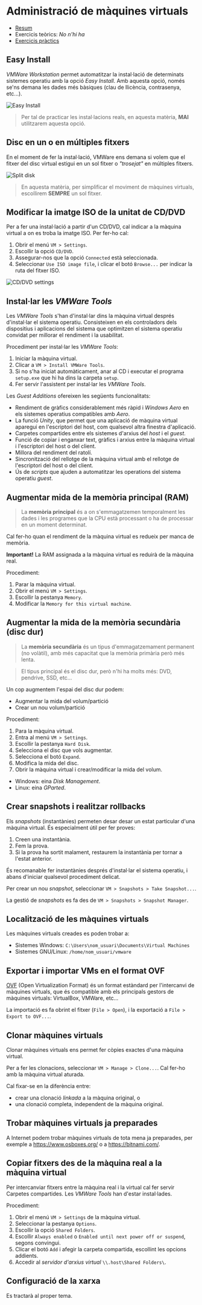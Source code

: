 Administració de màquines virtuals
==================================

* [Resum](https://gitpitch.com/jrodr236/som/master?p=AdministracioDeMaquinesVirtuals)
* Exercicis teòrics: *No n'hi ha*
* [Exercicis pràctics](ExercicisAdministracioDeMaquinesVirtuals.md)

Easy Install
------------
_VMWare Workstation_ permet automatitzar la instal·lació de determinats sistemes operatiu amb la opció _Easy Install_. Amb aquesta opció, només se'ns demana les dades més bàsiques (clau de llicència, contrasenya, etc...).

![Easy Install](https://geek-university.com/wp-content/images/vmware-player/vmware_player_easy_install.jpg?x13092)

> Per tal de practicar les instal·lacions reals, en aquesta matèria, **MAI** utilitzarem aquesta opció.


Disc en un o en múltiples fitxers
---------------------------

En el moment de fer la instal·lació, VMWare ens demana si volem que el fitxer del disc virtual estigui en un sol fitxer o _"trosejat"_ en múltiples fitxers.

![Split disk](https://i.stack.imgur.com/76ObU.png)

> En aquesta matèria, per simplificar el moviment de màquines virtuals, escollirem **SEMPRE** un sol fitxer.


Modificar la imatge ISO de la unitat de CD/DVD
------------------------------------------------
Per a fer una instal·lació a partir d'un CD/DVD, cal indicar a la màquina virtual a on es troba la imatge ISO. Per fer-ho cal:
1. Obrir el menú `VM > Settings`.
2. Escollir la opció `CD/DVD`.
3. Assegurar-nos que la opció `Connected` està seleccionada.
4. Seleccionar `Use ISO image file`, i clicar el botó `Browse...` per indicar la ruta del fitxer ISO.

![CD/DVD settings](http://www.techulator.com/attachments/Resources/5081-14750-VMWare-Workstation-options.png)




Instal·lar les _VMWare Tools_
------------------------------

Les _VMWare Tools_ s'han d'instal·lar dins la màquina virtual després d'instal·lar el sistema operatiu. Consisteixen en els controladors dels dispositius i aplicacions del sistema que optimitzen el sistema operatiu convidat per millorar el rendiment i la usabilitat.

Procediment per instal·lar les _VMWare Tools_:
1. Iniciar la màquina virtual.
2. Clicar a `VM > Install VMWare Tools`.
3. Si no s'ha iniciat automàticament, anar al CD i executar el programa `setup.exe` que hi ha dins la carpeta `setup`.
4. Fer servir l'assistent per instal·lar les *VMWare Tools*.

Les *Guest Additions* ofereixen les següents funcionalitats:
* Rendiment de gràfics considerablement més ràpid i _Windows Aero_ en els sistemes operatius compatibles amb _Aero_.
* La funció _Unity_, que permet que una aplicació de màquina virtual aparegui en l'escriptori del host, com qualsevol altra finestra d'aplicació.
* Carpetes compartides entre els sistemes d'arxius del _host_ i el _guest_.
* Funció de copiar i enganxar text, gràfics i arxius entre la màquina virtual i l'escriptori del host o del client.
* Millora del rendiment del ratolí.
* Sincronització del rellotge de la màquina virtual amb el rellotge de l'escriptori del host o del client.
* Ús de _scripts_ que ajuden a automatitzar les operations del sistema operatiu _guest_.



Augmentar mida de la memòria principal (RAM)
---------------------------

> La **memòria principal** és a on s'emmagatzemen temporalment les dades i les programes que la CPU està processant o ha de processar en un moment determinat.

Cal fer-ho quan el rendiment de la màquina virtual es redueix per manca de memòria.

**Important!** La RAM assignada a la màquina virtual es reduirà de la màquina real.

Procediment:
1. Parar la màquina virtual.
2. Obrir el menú `VM > Settings`.
3. Escollir la pestanya `Memory`.
4. Modificar la `Memory for this virtual machine`.


Augmentar la mida de la memòria secundària (disc dur)
---------------------------

> La **memòria secundària** és un tipus d'emmagatzemament permanent (no volàtil), amb més capacitat que la memòria primària però més lenta.

>El tipus principal és el disc dur, però n'hi ha molts més: DVD, pendrive, SSD, etc...


Un cop augmentem l'espai del disc dur podem:
* Augmentar la mida del volum/partició
* Crear un nou volum/partició

Procediment:
1. Para la màquina virtual.
2. Entra al menú `VM > Settings`.
3. Escollir la pestanya `Hard Disk`.
3. Selecciona el disc que vols augmentar.
4. Selecciona el botó `Expand`.
5. Modifica la mida del disc.
6. Obrir la màquina virtual i crear/modificar la mida del volum.
  * Windows: eina *Disk Management*.
  * Linux: eina *GParted*.


Crear snapshots i realitzar rollbacks
---------------------------
Els *snapshots* (instantànies) permeten desar desar un estat particular d'una màquina virtual. És especialment útil per fer proves:
1. Creen una instantània.
2. Fem la prova.
3. Si la prova ha sortit malament, restaurem la instantània per tornar a l'estat anterior.

És recomanable fer instantànies després d'instal·lar el sistema operatiu, i abans d'iniciar qualsevol procediment delicat.

Per crear un nou _snapshot_, seleccionar `VM > Snapshots > Take Snapshot...`.

La gestió de *snapshots* es fa des de `VM > Snapshots > Snapshot Manager`.

Localització de les màquines virtuals
--------------------------
Les màquines virtuals creades es poden trobar a:
- Sistemes Windows: `C:\Users\nom_usuari\Documents\Virtual Machines`
- Sistemes GNU/Linux: `/home/nom_usuari/vmware`

Exportar i importar VMs en el format OVF
---------------------------
[OVF](https://en.wikipedia.org/wiki/Open_Virtualization_Format) (Open Virtualization Format) és un format estàndard per l'intercanvi de màquines virtuals, que és compatible amb els principals gestors de màquines virtuals: VirtualBox, VMWare, etc...

La importació es fa obrint el fitxer (`File > Open`), i la exportació a `File > Export to OVF...`.


Clonar màquines virtuals
---------------------------
Clonar màquines virtuals ens permet fer còpies exactes d'una màquina virtual.

Per a fer les clonacions, seleccionar `VM > Manage > Clone...`. Cal fer-ho amb la màquina virtual aturada.

Cal fixar-se en la diferència entre:
- crear una clonació _linkada_ a la màquina original, o 
- una clonació completa, independent de la màquina original.


Trobar màquines virtuals ja preparades
---------------------------
A Internet podem trobar màquines virtuals de tota mena ja preparades, per exemple a https://www.osboxes.org/ o a https://bitnami.com/.

Copiar fitxers des de la màquina real a la màquina virtual
---------------------------
Per intercanviar fitxers entre la màquina real i la virtual cal fer servir Carpetes compartides. Les *VMWare Tools* han d'estar instal·lades.

Procediment:
1. Obrir el menú `VM > Settings` de la màquina virtual.
2. Seleccionar la pestanya `Options`.
3. Escollir la opció `Shared Folders`.
4. Escollir `Always enabled` o `Enabled until next power off or suspend`, segons convingui.
5. Clicar el botó `Add` i afegir la carpeta compartida, escollint les opcions addients.
4. Accedir al *servidor d'arxius virtual* `\\.host\Shared Folders\`.


Configuració de la xarxa
---------------------------

Es tractarà al proper tema.
